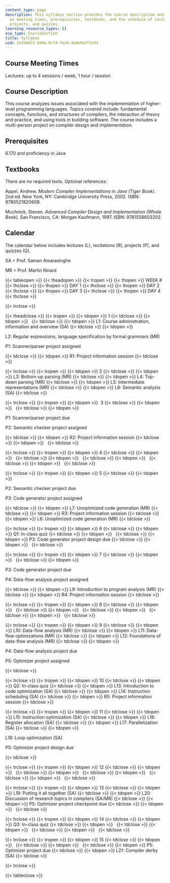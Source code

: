 ```yaml
---
content_type: page
description: This syllabus section provides the course description and information
  on meeting times, prerequisites, textbooks, and the schedule of lectures, recitations,
  projects, and quizzes.
learning_resource_types: []
ocw_type: CourseSection
title: Syllabus
uid: 2efeb672-b99a-9cf4-7e24-4a9e9e2f3e34
---
```


Course Meeting Times
--------------------

Lectures: up to 4 sessions / week, 1 hour / session

Course Description
------------------

This course analyzes issues associated with the implementation of higher-level programming languages. Topics covered include: fundamental concepts, functions, and structures of compilers, the interaction of theory and practice, and using tools in building software. The course includes a multi-person project on compiler design and implementation.

Prerequisites
-------------

6.170 and proficiency in Java

Textbooks
---------

There are no required texts. Optional references:

Appel, Andrew. _Modern Compiler Implementations in Java (Tiger Book)_. 2nd ed. New York, NY: Cambridge University Press, 2002. ISBN: 9780521820608.

Muchnick, Steven. _Advanced Compiler Design and Implementation (Whale Book)_. San Francisco, CA: Morgan Kaufmann, 1997. ISBN: 9781558603202.

Calendar
--------

The calendar below includes lectures (L), recitations (R), projects (P), and quizzes (Q).

SA = Prof. Saman Amarasinghe

MR = Prof. Martin Rinard

{{< tableopen >}}
{{< theadopen >}}
{{< tropen >}}
{{< thopen >}}
WEEK #
{{< thclose >}}
{{< thopen >}}
DAY 1
{{< thclose >}}
{{< thopen >}}
DAY 2
{{< thclose >}}
{{< thopen >}}
DAY 3
{{< thclose >}}
{{< thopen >}}
DAY 4
{{< thclose >}}

{{< trclose >}}

{{< theadclose >}}
{{< tropen >}}
{{< tdopen >}}
1
{{< tdclose >}}
{{< tdopen >}}
 
{{< tdclose >}}
{{< tdopen >}}
L1: Course administration, information and overview (SA)
{{< tdclose >}}
{{< tdopen >}}


L2: Regular expressions, language specification by formal grammars (MR)

P1: Scanner/parser project assigned


{{< tdclose >}}
{{< tdopen >}}
R1: Project information session
{{< tdclose >}}

{{< trclose >}}
{{< tropen >}}
{{< tdopen >}}
2
{{< tdclose >}}
{{< tdopen >}}
L3: Bottom-up parsing (MR)
{{< tdclose >}}
{{< tdopen >}}
L4: Top-down parsing (MR)
{{< tdclose >}}
{{< tdopen >}}
L5: Intermediate representations (MR)
{{< tdclose >}}
{{< tdopen >}}
L6: Semantic analysis (SA)
{{< tdclose >}}

{{< trclose >}}
{{< tropen >}}
{{< tdopen >}}
 3
{{< tdclose >}}
{{< tdopen >}}
 
{{< tdclose >}}
{{< tdopen >}}


P1: Scanner/parser project due

P2: Semantic checker project assigned


{{< tdclose >}}
{{< tdopen >}}
R2: Project information session
{{< tdclose >}}
{{< tdopen >}}
 
{{< tdclose >}}

{{< trclose >}}
{{< tropen >}}
{{< tdopen >}}
4
{{< tdclose >}}
{{< tdopen >}}
 
{{< tdclose >}}
{{< tdopen >}}
 
{{< tdclose >}}
{{< tdopen >}}
 
{{< tdclose >}}
{{< tdopen >}}
 
{{< tdclose >}}

{{< trclose >}}
{{< tropen >}}
{{< tdopen >}}
5
{{< tdclose >}}
{{< tdopen >}}


P2: Semantic checker project due

P3: Code generator project assigned


{{< tdclose >}}
{{< tdopen >}}
L7: Unoptimized code generation (MR)
{{< tdclose >}}
{{< tdopen >}}
R3: Project information session
{{< tdclose >}}
{{< tdopen >}}
L8: Unoptimized code generation (MR)
{{< tdclose >}}

{{< trclose >}}
{{< tropen >}}
{{< tdopen >}}
6
{{< tdclose >}}
{{< tdopen >}}
Q1: In-class quiz
{{< tdclose >}}
{{< tdopen >}}
 
{{< tdclose >}}
{{< tdopen >}}
P3: Code generator project design due
{{< tdclose >}}
{{< tdopen >}}
 
{{< tdclose >}}

{{< trclose >}}
{{< tropen >}}
{{< tdopen >}}
7
{{< tdclose >}}
{{< tdopen >}}
 
{{< tdclose >}}
{{< tdopen >}}


P3: Code generator project due

P4: Data-flow analysis project assigned


{{< tdclose >}}
{{< tdopen >}}
L9: Introduction to program analysis (MR)
{{< tdclose >}}
{{< tdopen >}}
R4: Project information session
{{< tdclose >}}

{{< trclose >}}
{{< tropen >}}
{{< tdopen >}}
8
{{< tdclose >}}
{{< tdopen >}}
 
{{< tdclose >}}
{{< tdopen >}}
 
{{< tdclose >}}
{{< tdopen >}}
 
{{< tdclose >}}
{{< tdopen >}}
 
{{< tdclose >}}

{{< trclose >}}
{{< tropen >}}
{{< tdopen >}}
9
{{< tdclose >}}
{{< tdopen >}}
L10: Data-flow analysis (MR)
{{< tdclose >}}
{{< tdopen >}}
L11: Data-flow optimizations (MR)
{{< tdclose >}}
{{< tdopen >}}
L12: Foundations of data-flow analysis (MR)
{{< tdclose >}}
{{< tdopen >}}


P4: Data-flow analysis project due

P5: Optimizer project assigned


{{< tdclose >}}

{{< trclose >}}
{{< tropen >}}
{{< tdopen >}}
10
{{< tdclose >}}
{{< tdopen >}}
Q2: In-class quiz
{{< tdclose >}}
{{< tdopen >}}
L13: Introduction to code optimization (SA)
{{< tdclose >}}
{{< tdopen >}}
L14: Instruction scheduling (SA)
{{< tdclose >}}
{{< tdopen >}}
R5: Project information session
{{< tdclose >}}

{{< trclose >}}
{{< tropen >}}
{{< tdopen >}}
11
{{< tdclose >}}
{{< tdopen >}}
L15: Instruction optimization (SA)
{{< tdclose >}}
{{< tdopen >}}
L16: Register allocation (SA)
{{< tdclose >}}
{{< tdopen >}}
L17: Parallelization (SA)
{{< tdclose >}}
{{< tdopen >}}


L18: Loop optimization (SA)

P5: Optimizer project design due


{{< tdclose >}}

{{< trclose >}}
{{< tropen >}}
{{< tdopen >}}
12
{{< tdclose >}}
{{< tdopen >}}
 
{{< tdclose >}}
{{< tdopen >}}
 
{{< tdclose >}}
{{< tdopen >}}
 
{{< tdclose >}}
{{< tdopen >}}
 
{{< tdclose >}}

{{< trclose >}}
{{< tropen >}}
{{< tdopen >}}
13
{{< tdclose >}}
{{< tdopen >}}
L19: Putting it all together (SA)
{{< tdclose >}}
{{< tdopen >}}
L20: Discussion of research topics in compilers (SA/MR)
{{< tdclose >}}
{{< tdopen >}}
P5: Optimizer project checkpoint due
{{< tdclose >}}
{{< tdopen >}}
 
{{< tdclose >}}

{{< trclose >}}
{{< tropen >}}
{{< tdopen >}}
14
{{< tdclose >}}
{{< tdopen >}}
Q3: In-class quiz
{{< tdclose >}}
{{< tdopen >}}
 
{{< tdclose >}}
{{< tdopen >}}
 
{{< tdclose >}}
{{< tdopen >}}
 
{{< tdclose >}}

{{< trclose >}}
{{< tropen >}}
{{< tdopen >}}
15
{{< tdclose >}}
{{< tdopen >}}
 
{{< tdclose >}}
{{< tdopen >}}
 
{{< tdclose >}}
{{< tdopen >}}
P5: Optimizer project due
{{< tdclose >}}
{{< tdopen >}}
L21: Compiler derby (SA)
{{< tdclose >}}

{{< trclose >}}

{{< tableclose >}}
